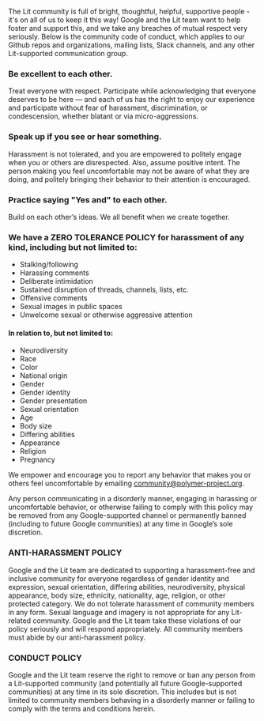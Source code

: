 The Lit community is full of bright, thoughtful, helpful, supportive people -
it's on all of us to keep it this way! Google and the Lit team want to help
foster and support this, and we take any breaches of mutual respect very
seriously. Below is the community code of conduct, which applies to our Github
repos and organizations, mailing lists, Slack channels, and any other
Lit-supported communication group.

### Be excellent to each other.

Treat everyone with respect. Participate while acknowledging that everyone
deserves to be here — and each of us has the right to enjoy our experience and
participate without fear of harassment, discrimination, or condescension,
whether blatant or via micro-aggressions.

### Speak up if you see or hear something.

Harassment is not tolerated, and you are empowered to politely engage when you
or others are disrespected. Also, assume positive intent. The person making you
feel uncomfortable may not be aware of what they are doing, and politely
bringing their behavior to their attention is encouraged.

### Practice saying "Yes and" to each other.

Build on each other’s ideas. We all benefit when we create together.

### We have a ZERO TOLERANCE POLICY for harassment of any kind, including but not limited to:

- Stalking/following
- Harassing comments
- Deliberate intimidation
- Sustained disruption of threads, channels, lists, etc.
- Offensive comments
- Sexual images in public spaces
- Unwelcome sexual or otherwise aggressive attention

#### In relation to, but not limited to:

- Neurodiversity
- Race
- Color
- National origin
- Gender
- Gender identity
- Gender presentation
- Sexual orientation
- Age
- Body size
- Differing abilities
- Appearance
- Religion
- Pregnancy

We empower and encourage you to report any behavior that makes you or others
feel uncomfortable by emailing community@polymer-project.org.

Any person communicating in a disorderly manner, engaging in harassing or
uncomfortable behavior, or otherwise failing to comply with this policy may be
removed from any Google-supported channel or permanently banned (including to
future Google communities) at any time in Google’s sole discretion.

### ANTI-HARASSMENT POLICY

Google and the Lit team are dedicated to supporting a harassment-free and
inclusive community for everyone regardless of gender identity and expression,
sexual orientation, differing abilities, neurodiversity, physical appearance,
body size, ethnicity, nationality, age, religion, or other protected category.
We do not tolerate harassment of community members in any form. Sexual language
and imagery is not appropriate for any Lit-related community. Google and the Lit
team take these violations of our policy seriously and will respond
appropriately. All community members must abide by our anti-harassment policy.

### CONDUCT POLICY

Google and the Lit team reserve the right to remove or ban any person from a
Lit-supported community (and potentially all future Google-supported
communities) at any time in its sole discretion. This includes but is not
limited to community members behaving in a disorderly manner or failing to
comply with the terms and conditions herein.
